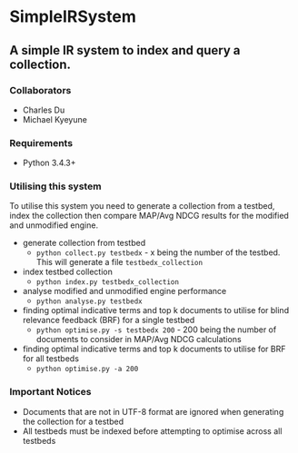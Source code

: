 # SimpleIRSystem
## A simple IR system to index and query a collection.

### Collaborators
 - Charles Du
 - Michael Kyeyune

### Requirements
 - Python 3.4.3+

### Utilising this system
To utilise this system you need to generate a collection from a testbed, index the collection then compare MAP/Avg NDCG results for the modified and unmodified engine.
 - generate collection from testbed
   - ```python collect.py testbedx``` - x being the number of the testbed. This will generate a file ```testbedx_collection```
 - index testbed collection
   - ```python index.py testbedx_collection```
 - analyse modified and unmodified engine performance
   - ```python analyse.py testbedx```
 - finding optimal indicative terms and top k documents to utilise for blind relevance feedback (BRF) for a single testbed
   - ```python optimise.py -s testbedx 200``` - 200 being the number of documents to consider in MAP/Avg NDCG calculations
 - finding optimal indicative terms and top k documents to utilise for BRF for all testbeds
   - ```python optimise.py -a 200```

### Important Notices
 - Documents that are not in UTF-8 format are ignored when generating the collection for a testbed
 - All testbeds must be indexed before attempting to optimise across all testbeds